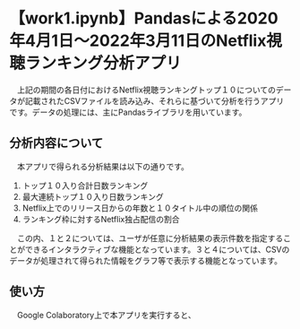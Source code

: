 # 【work1.ipynb】Pandasによる2020年4月1日〜2022年3月11日のNetflix視聴ランキング分析アプリ
　上記の期間の各日付におけるNetflix視聴ランキングトップ１０についてのデータが記載されたCSVファイルを読み込み、それらに基づいて分析を行うアプリです。データの処理には、主にPandasライブラリを用いています。

## 分析内容について
　本アプリで得られる分析結果は以下の通りです。
1. トップ１０入り合計日数ランキング
2. 最大連続トップ１０入り日数ランキング
3. Netflix上でのリリース日からの年数と１０タイトル中の順位の関係
4. ランキング枠に対するNetflix独占配信の割合

　この内、１と２については、ユーザが任意に分析結果の表示件数を指定することができるインタラクティブな機能となっています。３と４については、CSVのデータが処理されて得られた情報をグラフ等で表示する機能となっています。

## 使い方
　Google Colaboratory上で本アプリを実行すると、
